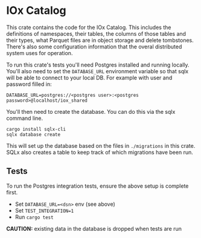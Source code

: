 # IOx Catalog
This crate contains the code for the IOx Catalog. This includes the definitions of namespaces, their tables,
the columns of those tables and their types, what Parquet files are in object storage and delete tombstones.
There's also some configuration information that the overal distributed system uses for operation.

To run this crate's tests you'll need Postgres installed and running locally. You'll also need to set the
`DATABASE_URL` environment variable so that sqlx will be able to connect to your local DB. For example with
user and password filled in:

```
DATABASE_URL=postgres://<postgres user>:<postgres password>@localhost/iox_shared
```

You'll then need to create the database. You can do this via the sqlx command line.

```
cargo install sqlx-cli
sqlx database create
```

This will set up the database based on the files in `./migrations` in this crate. SQLx also creates a table
to keep track of which migrations have been run.

## Tests

To run the Postgres integration tests, ensure the above setup is complete first.

* Set `DATABASE_URL=<dsn>` env (see above)
* Set `TEST_INTEGRATION=1`
* Run `cargo test`

**CAUTION:** existing data in the database is dropped when tests are run
